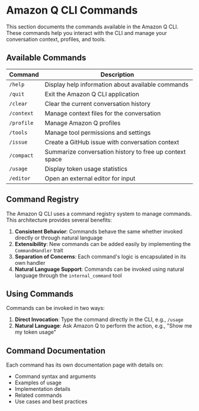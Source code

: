 # Amazon Q CLI Commands

This section documents the commands available in the Amazon Q CLI. These commands help you interact with the CLI and manage your conversation context, profiles, and tools.

## Available Commands

| Command | Description |
|---------|-------------|
| `/help` | Display help information about available commands |
| `/quit` | Exit the Amazon Q CLI application |
| `/clear` | Clear the current conversation history |
| `/context` | Manage context files for the conversation |
| `/profile` | Manage Amazon Q profiles |
| `/tools` | Manage tool permissions and settings |
| `/issue` | Create a GitHub issue with conversation context |
| `/compact` | Summarize conversation history to free up context space |
| `/usage` | Display token usage statistics |
| `/editor` | Open an external editor for input |

## Command Registry

The Amazon Q CLI uses a command registry system to manage commands. This architecture provides several benefits:

1. **Consistent Behavior**: Commands behave the same whether invoked directly or through natural language
2. **Extensibility**: New commands can be added easily by implementing the `CommandHandler` trait
3. **Separation of Concerns**: Each command's logic is encapsulated in its own handler
4. **Natural Language Support**: Commands can be invoked using natural language through the `internal_command` tool

## Using Commands

Commands can be invoked in two ways:

1. **Direct Invocation**: Type the command directly in the CLI, e.g., `/usage`
2. **Natural Language**: Ask Amazon Q to perform the action, e.g., "Show me my token usage"

## Command Documentation

Each command has its own documentation page with details on:

- Command syntax and arguments
- Examples of usage
- Implementation details
- Related commands
- Use cases and best practices
